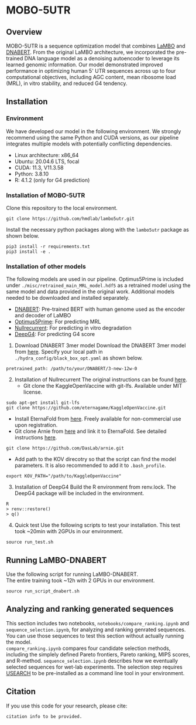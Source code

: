 # MOBO-5UTR
## Overview
MOBO-5UTR is a sequence optimization model that combines [LaMBO](https://github.com/samuelstanton/lambo) and [DNABERT](https://github.com/jerryji1993/DNABERT). From the original LaMBO architecture, we incorporated the pre-trained DNA language model as a denoising autoencoder to leverage its learned genomic information. Our model demonstrated improved performance in optimizing human 5' UTR sequences across up to four computational objectives, including AGC content, mean ribosome load (MRL), in vitro stability, and reduced G4 tendency.

## Installation
### Environment
We have developed our model in the following environment. We strongly recommend using the same Python and CUDA versions, as our pipeline integrates multiple models with potentially conflicting dependencies.
- Linux architecture: x86_64
- Ubuntu: 20.04.6 LTS, focal
- CUDA: 11.3, V11.3.58
- Python: 3.8.10
- R: 4.1.2 (only for G4 prediction)

### Installation of MOBO-5UTR
Clone this repository to the local environment.
```
git clone https://github.com/hmdlab/lambo5utr.git
```
Install the necessary python packages along with the `lambo5utr` package as shown below.
```
pip3 install -r requirements.txt
pip3 install -e .
```

### Installation of other models
The following models are used in our pipeline. Optimus5Prime is included under `./misc/retrained_main_MRL_model.hdf5` as a retrained model using the same model and data provided in the original work. Additional models needed to be downloaded and installed separately.
- [DNABERT](https://github.com/jerryji1993/DNABERT): Pre-trained BERT with human genome used as the encoder and decoder of LaMBO
- [Optimus5Prime](https://github.com/pjsample/human_5utr_modeling): For predicting MRL
- [Nullrecurrent](https://github.com/eternagame/KaggleOpenVaccine): For predicting in vitro degradation
- [DeepG4](https://github.com/raphaelmourad/DeepG4): For predicting G4 score
1. Download DNABERT 3mer model
Download the DNABERT 3mer model from [here](https://github.com/jerryji1993/DNABERT).
Specify your local path in `./hydra_config/black_box_opt.yaml` as shown below.
```
pretrained_path: /path/to/your/DNABERT/3-new-12w-0
```
2. Installation of Nullrecurrent
The original instructions can be found [here](https://github.com/eternagame/KaggleOpenVaccine/tree/main?tab=readme-ov-file#setup).
   - Git clone the KaggleOpenVaccine with git-lfs. Available under MIT license.
```
sudo apt-get install git-lfs
git clone https://github.com/eternagame/KaggleOpenVaccine.git
```
   - Install EternaFold from [here](https://eternagame.org/tech). Freely available for non-commercial use upon registration.
   - Git clone Arnie from [here](https://github.com/DasLab/arnie) and link it to EternaFold. See detailed instructions [here](https://daslab.github.io/arnie/#/setup/environment).
```
git clone https://github.com/DasLab/arnie.git
```
   - Add path to the KOV direcotry so that the script can find the model parameters. It is also recommended to add it to `.bash_profile`.
```
export KOV_PATH="/path/to/KaggleOpenVaccine"
```
3. Installation of DeepG4
Build the R environment from renv.lock. The DeepG4 package will be included in the environment.
```
R
> renv::restore()
> q()
```
4. Quick test
Use the following scripts to test your installation. This test took ~20min with 2GPUs in our environment.
```
source run_test.sh
```

## Running LaMBO-DNABERT
Use the following script for running LaMBO-DNABERT.  
The entire training took ~12h with 2 GPUs in our environment.
```
source run_script_dnabert.sh
```

## Analyzing and ranking generated sequences
This section includes two notebooks, `notebooks/compare_ranking.ipynb` and `sequence_selection.ipynb`, for analyzing and ranking genrated sequences. You can use those sequences to test this section without actually running the model.  
`compare_ranking.ipynb` compares four candidate selection methods, including the simplely defined Pareto frontiers, Pareto ranking, MIPS scores, and R-method. `sequence_selection.ipynb` describes how we eventually selected sequences for wet-lab experiments. The selection step requires [USEARCH](https://www.drive5.com/usearch/) to be pre-installed as a command line tool in your environment.

## Citation
If you use this code for your research, please cite:
```
citation info to be provided.
```
